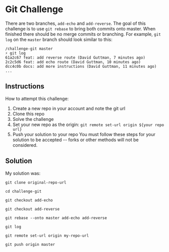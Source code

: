 # Git Challenge
There are two branches, `add-echo` and `add-reverse`. The goal of this challenge is to use `git rebase` to bring both commits onto master. When finished there should be no merge commits or branching. For example, `git log` on the `master` branch should look similar to this:
```
/challenge-git master
⚡ git log
61a2c67 feat: add reverse route (David Guttman, 7 minutes ago)
2c2c5d6 feat: add echo route (David Guttman, 10 minutes ago)
dcc4c0b docs: add more instructions (David Guttman, 11 minutes ago)
...
```
## Instructions
How to attempt this challenge:
1) Create a new repo in your account and note the git url
2) Clone this repo
3) Solve the challenge
4) Set your new repo as the origin: `git remote set-url origin ${your repo url}`
5) Push your solution to your repo
You must follow these steps for your solution to be accepted -- forks or other methods will not be considered.

## Solution
My solution was:

`git clone original-repo-url`

`cd challenge-git`

`git checkout add-echo`

`git checkout add-reverse`

`git rebase --onto master add-echo add-reverse`

`git log`

`git remote set-url origin my-repo-url`

`git push origin master`